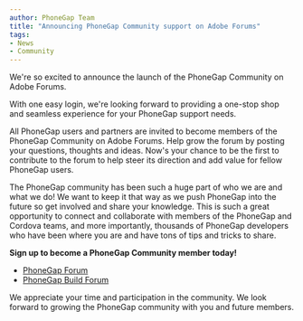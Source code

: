 ```yaml
---
author: PhoneGap Team
title: "Announcing PhoneGap Community support on Adobe Forums"
tags:
- News
- Community
---
```


We're so excited to announce the launch of the PhoneGap Community on Adobe Forums.

With one easy login, we're looking forward to providing a one-stop shop and seamless experience for your PhoneGap support needs.

All PhoneGap users and partners are invited to become members of the PhoneGap Community on Adobe Forums. Help grow the forum by posting your questions, thoughts and ideas. Now's your chance to be the first to contribute to the forum to help steer its direction and add value for fellow PhoneGap users.

The PhoneGap community has been such a huge part of who we are and what we do! We want to keep it that way as we push PhoneGap into the future so get involved and share your knowledge. This is such a great opportunity to connect and collaborate with members of the PhoneGap and Cordova teams, and more importantly, thousands of PhoneGap developers who have been where you are and have tons of tips and tricks to share.

**Sign up to become a PhoneGap Community member today!**

- [PhoneGap Forum](https://forums.adobe.com/community/phonegap)
- [PhoneGap Build Forum](https://forums.adobe.com/community/phonegap/build)

We appreciate your time and participation in the community. We look forward to growing the PhoneGap community with you and future members.
